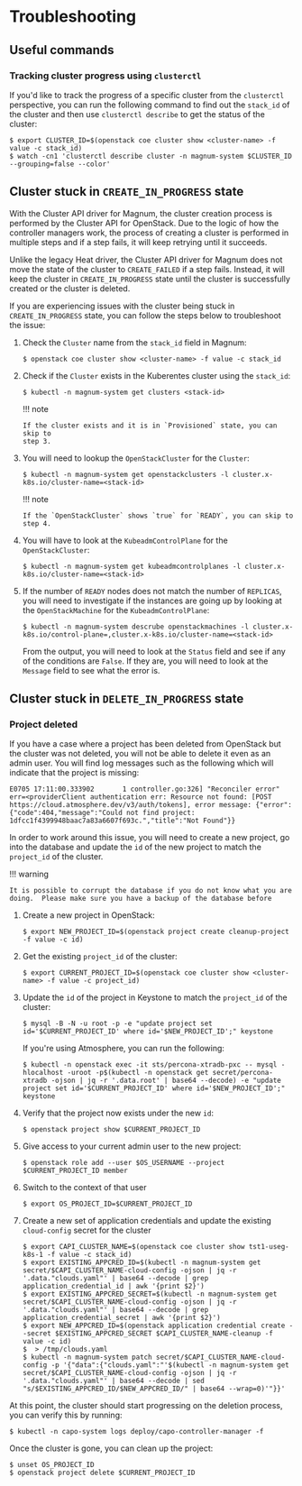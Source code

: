 # Troubleshooting

## Useful commands

### Tracking cluster progress using `clusterctl`

If you'd like to track the progress of a specific cluster from the `clusterctl`
perspective, you can run the following command to find out the `stack_id` of the
cluster and then use `clusterctl describe` to get the status of the cluster:

```
$ export CLUSTER_ID=$(openstack coe cluster show <cluster-name> -f value -c stack_id)
$ watch -cn1 'clusterctl describe cluster -n magnum-system $CLUSTER_ID --grouping=false --color'
```

## Cluster stuck in `CREATE_IN_PROGRESS` state

With the Cluster API driver for Magnum, the cluster creation process is
performed by the Cluster API for OpenStack.  Due to the logic of how the
controller managers work, the process of creating a cluster is performed in
multiple steps and if a step fails, it will keep retrying until it succeeds.

Unlike the legacy Heat driver, the Cluster API driver for Magnum does not
move the state of the cluster to `CREATE_FAILED` if a step fails.  Instead,
it will keep the cluster in `CREATE_IN_PROGRESS` state until the cluster is
successfully created or the cluster is deleted.

If you are experiencing issues with the cluster being stuck in `CREATE_IN_PROGRESS`
state, you can follow the steps below to troubleshoot the issue:

1.  Check the `Cluster` name from the `stack_id` field in Magnum:

    ```
    $ openstack coe cluster show <cluster-name> -f value -c stack_id
    ```

2.  Check if the `Cluster` exists in the Kuberentes cluster using the `stack_id`:

    ```
    $ kubectl -n magnum-system get clusters <stack-id>
    ```

    !!! note
   
        If the cluster exists and it is in `Provisioned` state, you can skip to
        step 3.

3.  You will need to lookup the `OpenStackCluster` for the `Cluster`:

    ```
    $ kubectl -n magnum-system get openstackclusters -l cluster.x-k8s.io/cluster-name=<stack-id>
    ```

    !!! note

        If the `OpenStackCluster` shows `true` for `READY`, you can skip to
        step 4.

4.  You will have to look at the `KubeadmControlPlane` for
    the `OpenStackCluster`:

    ```
    $ kubectl -n magnum-system get kubeadmcontrolplanes -l cluster.x-k8s.io/cluster-name=<stack-id>
    ```

5.  If the number of `READY` nodes does not match the number of `REPLICAS`,
    you will need to investigate if the instances are going up by looking at
    the `OpenStackMachine` for the `KubeadmControlPlane`:

    ```
    $ kubectl -n magnum-system descrube openstackmachines -l cluster.x-k8s.io/control-plane=,cluster.x-k8s.io/cluster-name=<stack-id>
    ```

    From the output, you will need to look at the `Status` field and see if
    any of the conditions are `False`.  If they are, you will need to look at
    the `Message` field to see what the error is.

## Cluster stuck in `DELETE_IN_PROGRESS` state

### Project deleted

If you have a case where a project has been deleted from OpenStack but the
cluster was not deleted, you will not be able to delete it even as an admin
user.   You will find log messages such as the following which will indicate
that the project is missing:

```
E0705 17:11:00.333902       1 controller.go:326] "Reconciler error" err=<providerClient authentication err: Resource not found: [POST https://cloud.atmosphere.dev/v3/auth/tokens], error message: {"error":{"code":404,"message":"Could not find project: 1dfcc1f4399948baac7a83a6607f693c.","title":"Not Found"}}
```

In order to work around this issue, you will need to create a new project,
go into the database and update the `id` of the new project to match the
`project_id` of the cluster.

!!! warning

    It is possible to corrupt the database if you do not know what you are
    doing.  Please make sure you have a backup of the database before

1.  Create a new project in OpenStack:

    ```
    $ export NEW_PROJECT_ID=$(openstack project create cleanup-project -f value -c id)
    ```

2.  Get the existing `project_id` of the cluster:

    ```
    $ export CURRENT_PROJECT_ID=$(openstack coe cluster show <cluster-name> -f value -c project_id)
    ```

3.  Update the `id` of the project in Keystone to match the `project_id` of
    the cluster:

    ```
    $ mysql -B -N -u root -p -e "update project set id='$CURRENT_PROJECT_ID' where id='$NEW_PROJECT_ID';" keystone
    ```

    If you're using Atmosphere, you can run the following:

    ```
    $ kubectl -n openstack exec -it sts/percona-xtradb-pxc -- mysql -hlocalhost -uroot -p$(kubectl -n openstack get secret/percona-xtradb -ojson | jq -r '.data.root' | base64 --decode) -e "update project set id='$CURRENT_PROJECT_ID' where id='$NEW_PROJECT_ID';" keystone
    ```

4.  Verify that the project now exists under the new `id`:

    ```
    $ openstack project show $CURRENT_PROJECT_ID
    ```

5.  Give access to your current admin user to the new project:

    ```
    $ openstack role add --user $OS_USERNAME --project $CURRENT_PROJECT_ID member
    ```

6.  Switch to the context of that user

    ```
    $ export OS_PROJECT_ID=$CURRENT_PROJECT_ID
    ```

7.  Create a new set of application credentials and update the existing
    `cloud-config` secret for the cluster

    ```
    $ export CAPI_CLUSTER_NAME=$(openstack coe cluster show tst1-useg-k8s-1 -f value -c stack_id)
    $ export EXISTING_APPCRED_ID=$(kubectl -n magnum-system get secret/$CAPI_CLUSTER_NAME-cloud-config -ojson | jq -r '.data."clouds.yaml"' | base64 --decode | grep application_credential_id | awk '{print $2}')
    $ export EXISTING_APPCRED_SECRET=$(kubectl -n magnum-system get secret/$CAPI_CLUSTER_NAME-cloud-config -ojson | jq -r '.data."clouds.yaml"' | base64 --decode | grep application_credential_secret | awk '{print $2}')
    $ export NEW_APPCRED_ID=$(openstack application credential create --secret $EXISTING_APPCRED_SECRET $CAPI_CLUSTER_NAME-cleanup -f value -c id)
    $  > /tmp/clouds.yaml
    $ kubectl -n magnum-system patch secret/$CAPI_CLUSTER_NAME-cloud-config -p '{"data":{"clouds.yaml":"'$(kubectl -n magnum-system get secret/$CAPI_CLUSTER_NAME-cloud-config -ojson | jq -r '.data."clouds.yaml"' | base64 --decode | sed "s/$EXISTING_APPCRED_ID/$NEW_APPCRED_ID/" | base64 --wrap=0)'"}}'
    ```

At this point, the cluster should start progressing on the deletion process, you
can verify this by running:

```
$ kubectl -n capo-system logs deploy/capo-controller-manager -f
```

Once the cluster is gone, you can clean up the project:

```
$ unset OS_PROJECT_ID
$ openstack project delete $CURRENT_PROJECT_ID
```
